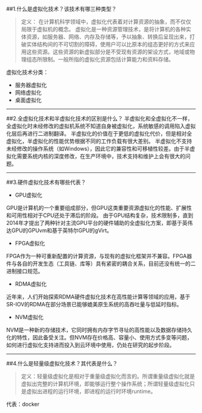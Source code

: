 ##1.什么是虚拟化技术？该技术有哪三种类型？
>定义： 在计算机科学领域中，虚拟化代表着对计算资源的抽象，而不仅仅局限于虚拟机的概念。 虚拟化是一种资源管理技术，是将计算机的各种实体资源，如服务器、网络、内存及存储等，予以抽象、转换后呈现出来，打破实体结构间的不可切割的障碍，使用户可以比原本的组态更好的方式来应用这些资源。这些资源的新虚拟部分是不受现有资源的架设方式，地域或物理组态所限制。一般所指的虚拟化资源包括计算能力和资料存储。

虚拟化技术分类：

- 服务器虚拟化
- 网络虚拟化
- 桌面虚拟化
------------

##2.全虚拟化技术和半虚拟化技术的区别是什么？
半虚拟化和全虚拟化不一样，全虚拟化时未经修改的虚拟机系统不知道自身被虚拟化，系统敏感的调用陷入虚拟化层后再进行二进制翻译。
半虚拟化的价值在于更低的虚拟化代价，但是相对全虚拟化，半虚拟化的性能优势根据不同的工作负载有很大差别。
半虚拟化不支持未经修改的操作系统（如Windows），因此它的兼容性和可移植性较差。由于半虚拟化需要系统内核的深度修改，在生产环境中，技术支持和维护上会有很大的问题。

------------

##3.硬件虚拟化技术有哪些代表？
- GPU虚拟化
  
GPU是计算机的一个重要组成部分，但GPU这类重要资源虚拟化的性能、扩展性和可用性相对于CPU还处于滞后的阶段。 由于GPU结构复杂，技术限制多，直到2014年才提出了两种针对主流GPU平台的硬件辅助的全虚拟化方案，即基于英伟达GPU的GPUvm和基于英特尔GPU的gVirt。

- FPGA虚拟化
  
FPGA作为一种可重新配置的计算资源，与现有的虚拟化框架并不兼容。FPGA器件与各自的开发生态（工具链、库等）具有紧密的耦合关系，目前还没有统一的二进制接口规范。

- RDMA虚拟化
  
近年来，人们开始探索RDMA硬件虚拟化技术在高性能计算等领域的应用，基于SR-IOV的RDMA在部分场景已能够媲美原生系统的高吞吐量与低延时指标。

- NVM虚拟化
  
NVM是一种新的存储技术，它同时拥有内存字节寻址的高性能以及数据存储持久化的特性，因此备受关注。但NVM存在价格高、容量小、使用方式多变等问题，如何进行虚拟化支持进而投入到云环境中使用，仍处在研究的起步阶段。

------------
##4.什么是轻量级虚拟化技术？其代表是什么？
>定义：轻量级虚拟化是相对于重量级虚拟化而言的。所谓重量级虚拟化就是虚拟出完整的计算机环境，即能够运行整个操作系统；所谓轻量级虚拟化只是虚拟出进程的运行环境，即进程的运行时环境runtime。

代表：docker
